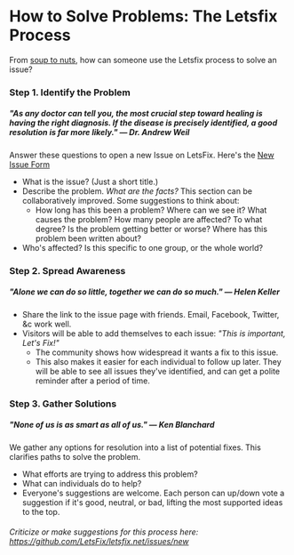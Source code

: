 # How to Solve Problems: The Letsfix Process

From [soup to nuts](http://en.wikipedia.org/wiki/Soup_to_nuts), how can someone use the Letsfix process to solve an issue?

### Step 1. Identify the Problem
##### "As any doctor can tell you, the most crucial step toward healing is having the right diagnosis. If the disease is precisely identified, a good resolution is far more likely." — Dr. Andrew Weil
Answer these questions to open a new Issue on LetsFix. Here's the [New Issue Form](https://simplesurvey.typeform.com/to/yqo8ek)
  * What is the issue? (Just a short title.)
  * Describe the problem. *What are the facts?* This section can be collaboratively improved. Some suggestions to think about:
    * How long has this been a problem? Where can we see it? What causes the problem? How many people are affected? To what degree? Is the problem getting better or worse? Where has this problem been written about?
  * Who's affected? Is this specific to one group, or the whole world?

### Step 2. Spread Awareness
##### "Alone we can do so little, together we can do so much." — Helen Keller
  * Share the link to the issue page with friends. Email, Facebook, Twitter, &c work well.
  * Visitors will be able to add themselves to each issue: *"This is important, Let's Fix!"*
    * The community shows how widespread it wants a fix to this issue.
    * This also makes it easier for each individual to follow up later. They will be able to see all issues they've identified, and can get a polite reminder after a period of time.

### Step 3. Gather Solutions
##### "None of us is as smart as all of us." — Ken Blanchard
We gather any options for resolution into a list of potential fixes. This clarifies paths to solve the problem.
  * What efforts are trying to address this problem?
  * What can individuals do to help?
  * Everyone's suggestions are welcome. Each person can up/down vote a suggestion if it's good, neutral, or bad, lifting the most supported ideas to the top.


######  Criticize or make suggestions for this process here: https://github.com/LetsFix/letsfix.net/issues/new
